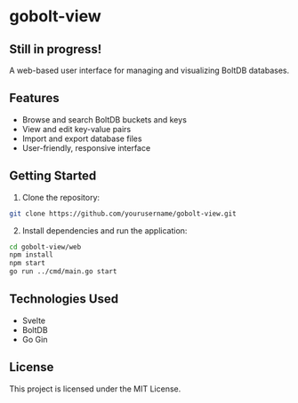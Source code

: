 # gobolt-view

## Still in progress!
A web-based user interface for managing and visualizing BoltDB databases.

## Features

- Browse and search BoltDB buckets and keys
- View and edit key-value pairs
- Import and export database files
- User-friendly, responsive interface

## Getting Started

1. Clone the repository:
  ```bash
  git clone https://github.com/yourusername/gobolt-view.git
  ```
2. Install dependencies and run the application:
  ```bash
  cd gobolt-view/web
  npm install
  npm start
  go run ../cmd/main.go start
  ```

## Technologies Used

- Svelte
- BoltDB
- Go Gin

## License

This project is licensed under the MIT License.
